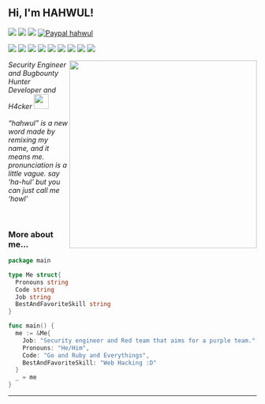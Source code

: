 <h2> Hi, I'm HAHWUL!</h2>

[![](https://img.shields.io/twitter/follow/hahwul?color=white&logo=twitter&label=%40hahwul&style=flat)](https://twitter.com/hahwul)
![](https://img.shields.io/github/followers/hahwul?color=white&label=%40hahwul&logo=GitHub)
![](https://img.shields.io/github/stars/hahwul?color=white&logo=GitHub)
[![Paypal hahwul](https://img.shields.io/badge/support-$-ff69b4.svg?style=flat&color=white&logo=paypal)](https://paypal.me/hahwul)


![](https://img.shields.io/badge/-hackerone-black?logo=hackerone&color=gray)
![](https://img.shields.io/badge/-go-black?logo=go&color=gray)
![](https://img.shields.io/badge/-ruby-black?logo=ruby&color=gray)
![](https://img.shields.io/badge/-eilxir-black?logo=elixir&color=gray)
![](https://img.shields.io/badge/-swift-black?logo=swift&color=gray)
![](https://img.shields.io/badge/-vue-black?logo=Vue.js&color=gray)
![](https://img.shields.io/badge/-docker-black?logo=docker&color=gray)
![](https://img.shields.io/badge/-k8s-black?logo=kubernetes&color=gray)
![](https://img.shields.io/badge/-git-black?logo=git&color=gray)

<img align='right' src="https://github-readme-stats.vercel.app/api?username=hahwul&show_icons=true&theme=radical" width="380">
<p><em>Security Engineer and Bugbounty Hunter <br>
  Developer and H4cker <img src="https://media.giphy.com/media/WUlplcMpOCEmTGBtBW/giphy.gif" width="30"><br><br>
  “hahwul” is a new word made by remixing my name, and it means me. pronunciation is a little vague. say ‘ha-hul’ but you can just call me ‘howl’
</em></p>

<br>

### More about me...
```go
package main

type Me struct{
  Pronouns string
  Code string
  Job string
  BestAndFavoriteSkill string
}

func main() {
  me := &Me{
    Job: "Security engineer and Red team that aims for a purple team.",
    Pronouns: "He/Him",
    Code: "Go and Ruby and Everythings",
    BestAndFavoriteSkill: "Web Hacking :D"
  }
  _ = me
}
```
---

